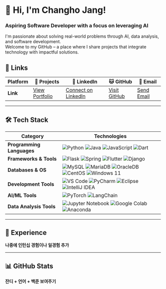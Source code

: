 # 👋 Hi, I'm Changho Jang!
### **Aspiring Software Developer with a focus on leveraging AI**
I'm passionate about solving real-world problems through AI, data analysis, and software development.  
Welcome to my GitHub – a place where I share projects that integrate technology with impactful solutions.

## 🔗 Links

| **Platform**     | **🚀 Projects**                     | **💼 LinkedIn**                          | **🐱 GitHub**                      | **📧 Email**                      |
|-------------------|-------------------------------------|------------------------------------------|------------------------------------|------------------------------------|
| **Link**          | [View Portfolio](https://github.com/Chris99ChangHo/Project-Portfolio) | [Connect on LinkedIn](https://linkedin.com/in/창호-장-5430a8342) | [Visit GitHub](https://github.com/Chris99ChangHo) | [Send Email](mailto:awakeev.d@gmail.com) |

---

## 🛠 Tech Stack

| **Category**           | **Technologies**                                                                                     |
|-------------------------|-----------------------------------------------------------------------------------------------------|
| **Programming Languages** | ![Python](https://img.shields.io/badge/Python-3776AB?style=flat&logo=python&logoColor=white) ![Java](https://img.shields.io/badge/Java-007396?style=flat&logo=java&logoColor=white) ![JavaScript](https://img.shields.io/badge/JavaScript-F7DF1E?style=flat&logo=javascript&logoColor=black) ![Dart](https://img.shields.io/badge/Dart-0175C2?style=flat&logo=dart&logoColor=white) |
| **Frameworks & Tools** | ![Flask](https://img.shields.io/badge/Flask-000000?style=flat&logo=flask&logoColor=white) ![Spring](https://img.shields.io/badge/Spring-6DB33F?style=flat&logo=spring&logoColor=white) ![Flutter](https://img.shields.io/badge/Flutter-02569B?style=flat&logo=flutter&logoColor=white) ![Django](https://img.shields.io/badge/Django-092E20?style=flat&logo=django&logoColor=white) |
| **Databases & OS**      | ![MySQL](https://img.shields.io/badge/MySQL-00000F?style=flat&logo=mysql&logoColor=white) ![MariaDB](https://img.shields.io/badge/MariaDB-003545?style=flat&logo=mariadb&logoColor=white) ![OracleDB](https://img.shields.io/badge/OracleDB-F80000?style=flat&logo=oracle&logoColor=white) ![CentOS](https://img.shields.io/badge/CentOS-262577?style=flat&logo=centos&logoColor=white) ![Windows 11](https://img.shields.io/badge/Windows%2011-0078D6?style=flat&logo=windows&logoColor=white) |
| **Development Tools**   | ![VS Code](https://img.shields.io/badge/VS%20Code-007ACC?style=flat&logo=visual-studio-code&logoColor=white) ![PyCharm](https://img.shields.io/badge/PyCharm-000000?style=flat&logo=pycharm&logoColor=white) ![Eclipse](https://img.shields.io/badge/Eclipse-2C2255?style=flat&logo=eclipse&logoColor=white) ![IntelliJ IDEA](https://img.shields.io/badge/IntelliJ%20IDEA-000000?style=flat&logo=intellij-idea&logoColor=white) |
| **AI/ML Tools**         | ![PyTorch](https://img.shields.io/badge/PyTorch-EE4C2C?style=flat&logo=pytorch&logoColor=white) ![LangChain](https://img.shields.io/badge/LangChain-000000?style=flat&logo=langchain&logoColor=white) |
| **Data Analysis Tools** | ![Jupyter Notebook](https://img.shields.io/badge/Jupyter-F37626?style=flat&logo=jupyter&logoColor=white) ![Google Colab](https://img.shields.io/badge/Google%20Colab-F9AB00?style=flat&logo=google-colab&logoColor=white) ![Anaconda](https://img.shields.io/badge/Anaconda-44A833?style=flat&logo=anaconda&logoColor=white) |

---

## 💼 Experience

**나중에 인턴십 경험이나 일경험 추가**

---

## 📊 GitHub Stats

**잔디 + 언어 + 백준 보여주기**


